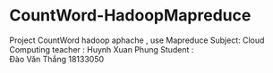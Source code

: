 # CountWord-HadoopMapreduce
Project CountWord hadoop aphache , use Mapreduce
Subject: Cloud Computing
teacher : Huynh Xuan Phung
Student :  	
Đào Văn Thắng       18133050

